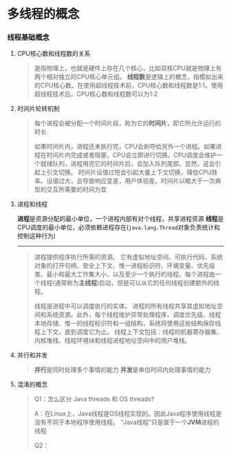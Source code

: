 # 多线程的概念

### 线程基础概念

1. CPU核心数和线程数的关系

   > 是指物理上，也就是硬件上存在几个核心，比如双核CPU就是物理上有两个相对独立的CPU核心单元组。
   > **线程数**是逻辑上的概念，指模拟出来的CPU核心数。在使用超线程技术前，CPU核心数和线程数是1:1。使用超线程技术后，CPU核心数和线程数可以为1:2

2. 时间片轮转机制

   > 每个进程会被分配一个时间片段，称为它的**时间片**，即它所允许运行的时长
   >
   > 如果时间片内，进程还未执行完，CPU会剥夺给另外一个进程。如果进程在时间片内完成或者阻塞，CPU会立即进行切换。CPU调度会维护一个就绪队列，进程用完它的时间片后，会加入队列尾部。显然，这会引起上引文切换。
   > 时间片设值过短会引起大量上下文切换，降低CPU效率。设值过大，会导致响应变差，用户体验差。时间片以略大于一次典型的交互所需要的时间为宜

3. 进程和线程

   **进程**是资源分配的最小单位，一个进程内部有对个线程，共享进程资源
   **线程**是CPU调度的最小单位，必须依赖进程存在(``java.lang.Thread``对象负责统计和控制这种行为)

   ---

   > 进程提供程序执行所需的资源。
   > 它有虚拟地址空间、可执行代码、系统对象的打开句柄、安全上下文、惟一进程标识符、环境变量、优先级类、最小和最大工作集大小，以及至少一个执行的线程。每个进程由一个线程(通常称为**主线程**)启动，但是可以从它的任何线程创建额外的线程。
   >
   > 
   >
   > 线程是进程中可以调度执行的实体。
   > 进程的所有线程共享其虚拟地址空间和系统资源。此外，每个线程维护异常处理程序、调度优先级、线程本地存储、惟一的线程标识符和一组结构，系统将使用这些结构保存线程上下文，直到调度它为止。
   > 线程上下文包括：线程的机器寄存器集、内核堆栈、线程环境块和线程进程地址空间中的用户堆栈。

4. 并行和并发

   > **并行**是同时处理多个事情的能力
   > **并发**是单位时间内处理事情的能力

5. 混淆的概念

   > Q1：怎么区分 Java threads 和 OS threads?
   >
   > A：在Linux上，Java线程是OS线程实现的。因此Java程序使用线程是没有不同于本地程序使用线程。 “Java线程”只是属于一个**JVM**进程的线程
   >
   > Q2：
